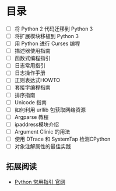 # 目录

- [ ] 将 Python 2 代码迁移到 Python 3
- [ ] 将扩展模块移植到 Python 3
- [ ] 用 Python 进行 Curses 编程
- [ ] 描述器使用指南
- [ ] 函数式编程指引
- [ ] 日志常用指引
- [ ] 日志操作手册
- [ ] 正则表达式HOWTO
- [ ] 套接字编程指南
- [ ] 排序指南
- [ ] Unicode 指南
- [ ] 如何利用 urllib 包获取网络资源
- [ ] Argparse 教程
- [ ] ipaddress模块介绍
- [ ] Argument Clinic 的用法
- [ ] 使用 DTrace 和 SystemTap 检测CPython
- [ ] 对象注解属性的最佳实践
## 拓展阅读
- [Python 常用指引 官网](https://docs.python.org/zh-cn/3/howto/index.html)

